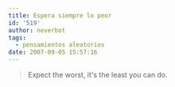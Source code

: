 ```yaml
---
title: Espera siempre lo peor
id: '519'
author: neverbot
tags:
  - pensamientos aleatorios
date: 2007-09-05 15:57:16
---
```


> Expect the worst, it's the least you can do.
